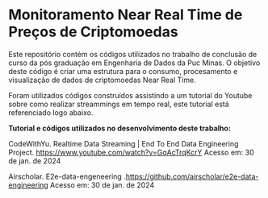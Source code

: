 # Monitoramento Near Real Time de Preços de Criptomoedas

Este repositório contém os códigos utilizados no trabalho de conclusão de curso da pós graduação em Engenharia de Dados da Puc Minas.
O objetivo deste código é criar uma estrutura para o consumo, procesamento e visualização de dados de criptomoedas Near Real Time.


Foram utilizados códigos construídos assistindo a um tutorial do Youtube sobre como realizar streammings em tempo real, este tutorial está referenciado logo abaixo.

**Tutorial e códigos utilizados no desenvolvimento deste trabalho:**

CodeWithYu. Realtime Data Streaming | End To End Data Engineering Project. <https://www.youtube.com/watch?v=GqAcTrqKcrY> Acesso em: 30 de jan. de 2024

Airscholar. E2e-data-engeneering .<https://github.com/airscholar/e2e-data-engineering> Acesso em: 30 de jan. de 2024
